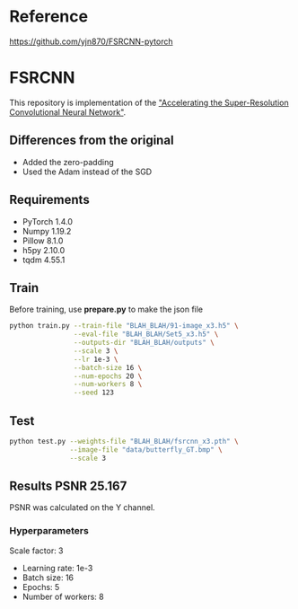 # Reference
https://github.com/yjn870/FSRCNN-pytorch

# FSRCNN

This repository is implementation of the ["Accelerating the Super-Resolution Convolutional Neural Network"](https://arxiv.org/abs/1608.00367).

## Differences from the original

- Added the zero-padding
- Used the Adam instead of the SGD

## Requirements

- PyTorch 1.4.0
- Numpy 1.19.2
- Pillow 8.1.0
- h5py 2.10.0
- tqdm 4.55.1

## Train
Before training, use **prepare.py** to make the json file
```bash
python train.py --train-file "BLAH_BLAH/91-image_x3.h5" \
                --eval-file "BLAH_BLAH/Set5_x3.h5" \
                --outputs-dir "BLAH_BLAH/outputs" \
                --scale 3 \
                --lr 1e-3 \
                --batch-size 16 \
                --num-epochs 20 \
                --num-workers 8 \
                --seed 123                
```

## Test

```bash
python test.py --weights-file "BLAH_BLAH/fsrcnn_x3.pth" \
               --image-file "data/butterfly_GT.bmp" \
               --scale 3
```

## Results PSNR 25.167

PSNR was calculated on the Y channel.

### Hyperparameters
Scale factor: 3
* Learning rate: 1e-3
* Batch size: 16
* Epochs: 5
* Number of workers: 8



